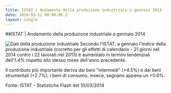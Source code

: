 ```yaml
---
title: ISTAT | Andamento della produzione industriale a gennaio 2014
date: 2014-03-12 00:00:00 Z
layout: single
---
```


##ISTAT | Andamento della produzione industriale a gennaio 2014

![Dati della produzione industriale](https://dl.dropboxusercontent.com/u/312263/Write-Image-Attachments/Produzione%20industriale%20-%20dati%20tendenziali%20gen%202014.png)
Secondo l'ISTAT, a gennaio l'indice della produzione industriale (corretto per gli effetti di calendario - 21 giorni nel 2014 contro i 22 lavorati nel 2013) è aumentato in termini tendenziali dell'1.4% rispetto allo stesso mese dell'anno precedente. 

Il contributo più importante deriva dai beni "intermedi" (+4.5%) e dai beni strumentali (+2.7%); i beni di consumo, invece, segnano appena un +0.6%.

Fonte: ISTAT - Statistiche Flash del 10/03/2014
